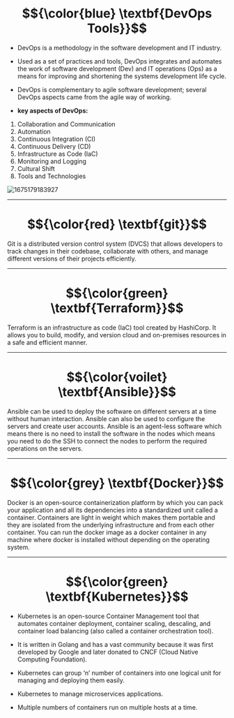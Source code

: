 
  # $${\color{blue} \textbf{DevOps Tools}}$$


- DevOps is a methodology in the software development and IT industry. 

- Used as a set of practices and tools, DevOps integrates and automates the work of software development (Dev) and IT operations (Ops) as a means for improving and shortening the systems development life cycle.

- DevOps is complementary to agile software development; several DevOps aspects came from the agile way of working.


- **key aspects of DevOps:**
 1. Collaboration and Communication
 2. Automation
 3. Continuous Integration (CI)
 4. Continuous Delivery (CD)
 5. Infrastructure as Code (IaC)
 6. Monitoring and Logging
 7. Cultural Shift
 8. Tools and Technologies
    

 ![1675179183927](https://github.com/user-attachments/assets/b95f1ad8-df76-472b-aec5-2e54488cdaeb)

--------------------------------------------------------------------------------------------------------------------------------------------------------------------------

# $${\color{red} \textbf{git}}$$

Git is a distributed version control system (DVCS) that allows developers to track changes in their codebase, collaborate with others, and manage different versions of their projects efficiently.

----------------------------------------------------------------------------------------------------------------------------------------------------------------------------



# $${\color{green} \textbf{Terraform}}$$

Terraform is an infrastructure as code (IaC) tool created by HashiCorp. It allows you to build, modify, and version cloud and on-premises resources in a safe and efficient manner.

-------------------------------------------------------------------------------------------------------------------------------------------------------------------------------

# $${\color{voilet} \textbf{Ansible}}$$

Ansible can be used to deploy the software on different servers at a time without human interaction. Ansible can also be used to configure the servers and create user accounts. Ansible is an agent-less software which means there is no need to install the software in the nodes which means you need to do the SSH to connect the nodes to perform the required operations on the servers.

----------------------------------------------------------------------------------------------------------------------------------------------------------------------------------

# $${\color{grey} \textbf{Docker}}$$

Docker is an open-source containerization platform by which you can pack your application and all its dependencies into a standardized unit called a container. Containers are light in weight which makes them portable and they are isolated from the underlying infrastructure and from each other container. You can run the docker image as a docker container in any machine where docker is installed without depending on the operating system.


-----------------------------------------------------------------------------------------------------------------------------------------------------------------------------------

# $${\color{green} \textbf{Kubernetes}}$$

- Kubernetes is an open-source Container Management tool that automates container deployment, container scaling, descaling, and container load balancing (also called a container orchestration tool).

- It is written in Golang and has a vast community because it was first developed by Google and later donated to CNCF (Cloud Native Computing Foundation).

- Kubernetes can group ‘n’ number of containers into one logical unit for managing and deploying them easily.

- Kubernetes to manage microservices applications.

- Multiple numbers of containers run on multiple hosts at a time.
